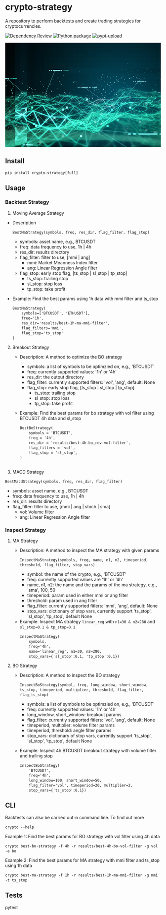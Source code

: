 # crypto-strategy
A repository to perform backtests and create trading strategies for cryptocurrencies.

[![Dependency Review](https://github.com/minggnim/crypto-strategy/actions/workflows/dependency-review.yml/badge.svg)](https://github.com/minggnim/crypto-strategy/actions/workflows/dependency-review.yml)
[![Python package](https://github.com/minggnim/crypto-strategy/actions/workflows/python-package.yml/badge.svg)](https://github.com/minggnim/crypto-strategy/actions/workflows/python-package.yml)
[![pypi-upload](https://github.com/minggnim/crypto-strategy/actions/workflows/python-publish.yml/badge.svg)](https://github.com/minggnim/crypto-strategy/actions/workflows/python-publish.yml)

![](./img/algo-trading.png)


## Install
```
pip install crypto-strategy[full]
```

## Usage
### Backtest Strategy 

1. Moving Average Strategy

- Description
    ```
    BestMaStrategy(symbols, freq, res_dir, flag_filter, flag_stop)
    ```
    - symbols: asset name, e.g., BTCUSDT
    - freq: data frequency to use, 1h | 4h
    - res_dir: results directory
    - flag_filter: filter to use, [mmi | ang]
        - mmi: Market Meanness Index filter
        - ang: Linear Regression Angle filter
    - flag_stop: early stop flag, [ts_stop | sl_stop | tp_stop]
        - ts_stop: trailing stop
        - sl_stop: stop loss
        - tp_stop: take profit

- Example: Find the best params using 1h data with mmi filter and ts_stop
    ```
    BestMaStrategy(
        symbols=['BTCUSDT', 'ETHUSDT'], 
        freq='1h', 
        res_dir='results/best-1h-ma-mmi-filter', 
        flag_filters='mmi',
        flag_stop='ts_stop'
    )
    ```


2. Breakout Strategy
    - Description: A method to optimize the BO strategy
        - symbols: a list of symbols to be optimzied on, e.g., 'BTCUSDT'
        - freq: currently supported values: '1h' or '4h'
        - res_dir: the output directory
        - flag_filter: currently supported filters: 'vol', 'ang', default: None
        - flag_stop: early stop flag, [ts_stop | sl_stop | tp_stop]
            - ts_stop: trailing stop
            - sl_stop: stop loss
            - tp_stop: take profit


    - Example: Find the best params for bo strategy with vol filter using BTCUSDT 4h data and sl_stop
        ```
        BestBoStrategy(
            symbols = 'BTCUSDT',
            freq = '4h', 
            res_dir = 'results/best-4h-bo_rev-vol-filter', 
            flag_filters = 'vol',
            flag_stop = 'sl_stop',
        )


3. MACD Strategy
```
BestMacdStrategy(symbols, freq, res_dir, flag_filter)
```
- symbols: asset name, e.g., BTCUSDT
- freq: data frequency to use, 1h | 4h
- res_dir: results directory
- flag_filter: filter to use, [mmi | ang | stoch | sma]
    - vol: Volume filter
    - ang: Linear Regression Angle filter


### Inspect Strategy

1. MA Strategy

    - Description: A method to inspect the MA strategy with given params
        ```
        InspectMaStrategy(symbols, freq, name, n1, n2, timeperiod, threshold, flag_filter, stop_vars)
        ```
        - symbol: the name of the crypto, e.g., 'BTCUSDT'
        - freq: currently supported values are '1h' or '4h'
        - name, n1, n2: the name and the params of the ma strategy, e.g., 'sma', 100, 50
        - timeperiod: param used in either mmi or ang filter
        - threshold: param used in ang filter
        - flag_filter: currently supported fitlers: 'mmi', 'ang', default: None
        - stop_vars: dictionary of stop vars, currently support 'ts_stop', 'sl_stop', 'tp_stop', default None
    - Example: Inspect MA strategy `linear_reg` with `n1=30 & n2=280` and `sl_stop=0.1 & tp_stop=0.1`
        ```
        InspectMaStrategy(
            symbols, 
            freq='4h', 
            name='linear_reg', n1=30, n2=280, 
            stop_vars={'sl_stop':0.1, 'tp_stop':0.1})
        ```

2. BO Strategy

    - Description: A method to inspect the BO strategy
        ```
        InspectBoStrategy(symbol, freq, long_window, short_window, ts_stop, timeperiod, multiplier, threshold, flag_filter, flag_ts_stop)
        ```
        - symbols: a list of symbols to be optimzied on, e.g., 'BTCUSDT'
        - freq: currently supported values: '1h' or '4h'
        - long_window, short_window: breakout params
        - flag_filter: currently supported fitlers: 'vol', 'ang', default: None
        - timeperiod, multiplier: volume filter params
        - timeperiod, threshold: angle filter params
        - stop_vars: dictionary of stop vars, currently support 'ts_stop', 'sl_stop', 'tp_stop', default None

    - Example: Inspect 4h BTCUSDT breakout strategy with volume filter and trailing stop
        ```
        InspectBoStrategy(
            'BTCUSDT', 
            freq='4h', 
            long_window=100, short_window=50,
            flag_filter='vol', timeperiod=20, multiplier=2,
            stop_vars={'ts_stop':0.1})
        ```


## CLI

Backtests can also be carried out in command line. To find out more

```
crypto --help
```

Example 1: Find the best params for BO strategy with vol filter using 4h data
```
crypto best-bo-strategy -f 4h -r results/best-4h-bo-vol-filter -g vol -e bo
```

Example 2: Find the best params for MA strategy with mmi filter and ts_stop using 1h data
```
crypto best-ma-strategy -f 1h -r results/best-1h-ma-mmi-filter -g mmi -t ts_stop
```

## Tests
pytest

